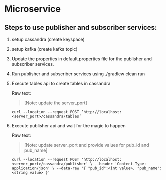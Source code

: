 # Microservice

## Steps to use publisher and subscriber services:

1. setup cassandra (create keyspace)
2. setup kafka (create kafka topic)
3. Update the properties in default.properties file for the publisher and subscriber services.
4. Run publisher and subscriber services using ./gradlew clean run
5. Execute tables api to create tables in cassandra 
    
    Raw text: 
    >[Note: update the server_port]
    
    `curl --location --request POST ‘http://localhost:<server_port>/cassandra/tables’`
6. Execute publisher api and wait for the magic to happen
    
    
    Raw text: 
    >[Note: update server_port and provide values for pub_id and pub_name]
    
    
    `curl --location --request POST 'http://localhost:<server_port>/cassandra/publisher' \
    --header 'Content-Type: application/json' \
    --data-raw '{
        "pub_id":<int value>,
        "pub_name":<string value>
    }'`
